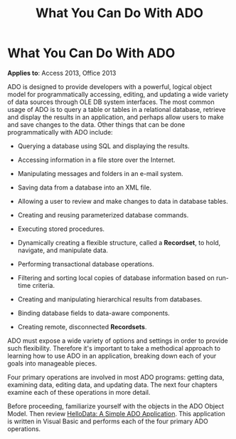 ﻿---
title: What You Can Do With ADO
TOCTitle: What You Can Do With ADO
ms:assetid: 98246cb0-aec6-6a77-c953-85895ad83a5d
ms:mtpsurl: https://msdn.microsoft.com/library/JJ249681(v=office.15)
ms:contentKeyID: 48546483
ms.date: 09/18/2015
mtps_version: v=office.15
---

# What You Can Do With ADO


**Applies to**: Access 2013, Office 2013

ADO is designed to provide developers with a powerful, logical object model for programmatically accessing, editing, and updating a wide variety of data sources through OLE DB system interfaces. The most common usage of ADO is to query a table or tables in a relational database, retrieve and display the results in an application, and perhaps allow users to make and save changes to the data. Other things that can be done programmatically with ADO include:

  - Querying a database using SQL and displaying the results.

  - Accessing information in a file store over the Internet.

  - Manipulating messages and folders in an e-mail system.

  - Saving data from a database into an XML file.

  - Allowing a user to review and make changes to data in database tables.

  - Creating and reusing parameterized database commands.

  - Executing stored procedures.

  - Dynamically creating a flexible structure, called a **Recordset**, to hold, navigate, and manipulate data.

  - Performing transactional database operations.

  - Filtering and sorting local copies of database information based on run-time criteria.

  - Creating and manipulating hierarchical results from databases.

  - Binding database fields to data-aware components.

  - Creating remote, disconnected **Recordsets**.

ADO must expose a wide variety of options and settings in order to provide such flexibility. Therefore it's important to take a methodical approach to learning how to use ADO in an application, breaking down each of your goals into manageable pieces.

Four primary operations are involved in most ADO programs: getting data, examining data, editing data, and updating data. The next four chapters examine each of these operations in more detail.

Before proceeding, familiarize yourself with the objects in the ADO Object Model. Then review [HelloData: A Simple ADO Application](hellodata-a-simple-ado-application.md). This application is written in Visual Basic and performs each of the four primary ADO operations.

